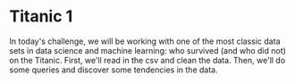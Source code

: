 # Titanic 1

In today's challenge, we will be working with one of the most classic data sets in data science and machine learning: who survived (and who did not) on the Titanic. First, we'll read in the csv and clean the data. Then, we'll do some queries and discover some tendencies in the data.
